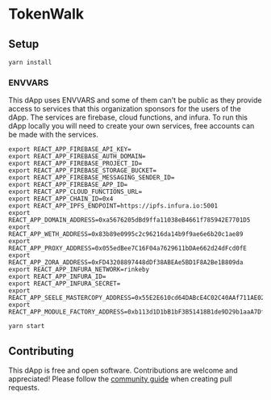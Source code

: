 # TokenWalk

## Setup

```
yarn install
```

### ENVVARS

This dApp uses ENVVARS and some of them can't be public as they provide access to services that this organization sponsors for the users of the dApp. The services are firebase, cloud functions, and infura. To run this dApp locally you will need to create your own services, free accounts can be made with the services.

```
export REACT_APP_FIREBASE_API_KEY=
export REACT_APP_FIREBASE_AUTH_DOMAIN=
export REACT_APP_FIREBASE_PROJECT_ID=
export REACT_APP_FIREBASE_STORAGE_BUCKET=
export REACT_APP_FIREBASE_MESSAGING_SENDER_ID=
export REACT_APP_FIREBASE_APP_ID=
export REACT_APP_CLOUD_FUNCTIONS_URL=
export REACT_APP_CHAIN_ID=0x4
export REACT_APP_IPFS_ENDPOINT=https://ipfs.infura.io:5001
export REACT_APP_DOMAIN_ADDRESS=0xa5676205dBd9ffa11038eB4661f785942E7701D5
export REACT_APP_WETH_ADDRESS=0x83b89e0995c2c96216da14b9f9ae6e6b20c1ae89
export REACT_APP_PROXY_ADDRESS=0x055edBee7C16F04a7629611bDAe662d24dFcd0fE
export REACT_APP_ZORA_ADDRESS=0xFD43208897448dDf38ABEAe5BD1F8A2Be1B809da
export REACT_APP_INFURA_NETWORK=rinkeby
export REACT_APP_INFURA_ID=
export REACT_APP_INFURA_SECRET=
export REACT_APP_SEELE_MASTERCOPY_ADDRESS=0x55E2E610cd64DABcE4C02C40AAf711AE02b52fcf
export REACT_APP_MODULE_FACTORY_ADDRESS=0xb113d1D1bB1bF3B51418B1de9D29b1aaA7Df1007
```

```
yarn start
```

## Contributing 

This dApp is free and open software. Contributions are welcome and appreciated! Please follow the [community guide](https://github.com/TokenWalk/community) when creating pull requests. 
